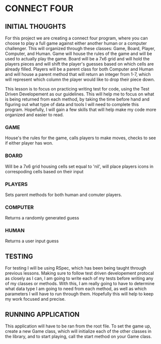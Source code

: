 # CONNECT FOUR


## INITIAL THOUGHTS

For this project we are creating a connect four program, where you can choose to play a full game against either another human or a computer challenger. This will organized through these classes: Game, Board, Player, Computer, and Human.  Game will house the rules of the game and will be used to actually play the game.  Board will be a 7x6 grid and will hold the players pieces and will shift the player's guesses based on which cells are already filled.  Players will be a parent class for both Computer and Human and will house a parent method that will return an integer from 1-7, which will represent which column the player would like to drop their piece down.

This lesson is to focus on practicing writing test for code, using the Test Driven Developement as our guidelines.  This will help me to focus on what is being returned from each method, by taking the time before hand and figuring out what type of data and tools I will need to complete this program. Hopefully, I will gain a few skills that will help make my code more organized and easier to read. 


### GAME

House's the rules for the game, calls players to make moves, checks to see if either player has won. 

### BOARD

Will be a 7x6 grid housing cells set equal to 'nil', will place players icons in correspoding cells based on their input

### PLAYERS

Sets parent methods for both human and comuter players.

### COMPUTER

Returns a randomly generated guess

### HUMAN

Returns a user input guess


## TESTING

For testing I will be using RSpec, which has been being taught through previous lessons. Making sure to follow test driven developement protocal as closely as I can, I am going to write each of my tests before writing any of my classes or methods.  With this, I am really going to have to determine what data type I am going to need from each method, as well as which parameters I will have to run through them. Hopefully this will help to keep my work focused and precise.


## RUNNING APPLICATION

This application will have to be ran from the root file.  To set the game up, create a new Game class, which will initialize each of the other classes in the library, and to start playing, call the start method on your Game class.